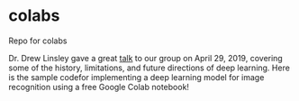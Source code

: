 # colabs
Repo for colabs

Dr. Drew Linsley gave a great [talk](https://vimeo.com/333547619/4aa0ffce81) to our group on April 29, 2019, covering some of the history, limitations, and future directions of deep learning. Here is the sample codefor implementing a deep learning model for image recognition using a free Google Colab notebook!
